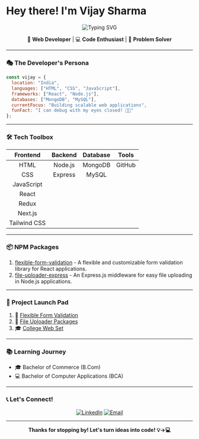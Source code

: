 # Hey there! I'm Vijay Sharma

<div align="center">
  <img src="https://readme-typing-svg.herokuapp.com?font=Fira+Code&size=30&duration=3000&pause=1000&color=2196F3&center=true&vCenter=true&width=500&lines=Hey+there!+I'm+Vijay+Sharma" alt="Typing SVG" />
</div>

<div align="center">
  
🚀 **Web Developer** | 💻 **Code Enthusiast** | 🌟 **Problem Solver**

</div>

---

### 🎭 The Developer's Persona

```javascript
const vijay = {
  location: "India",
  languages: ["HTML", "CSS", "JavaScript"],
  frameworks: ["React", "Node.js"],
  databases: ["MongoDB", "MySQL"],
  currentFocus: "Building scalable web applications",
  funFact: "I can debug with my eyes closed! 👀✨"
};
```

---

### 🛠️ Tech Toolbox

<div align="center">

| Frontend | Backend | Database | Tools |
|:--------:|:-------:|:--------:|:-----:|
| HTML     | Node.js | MongoDB  | GitHub |
| CSS      | Express | MySQL    |        |
| JavaScript |        |          |        |
| React    |         |          |        |
| Redux    |         |          |        |
| Next.js  |         |          |        |
| Tailwind CSS |     |          |        |

</div>

---

### 📦 NPM Packages

1. [flexible-form-validation](https://www.npmjs.com/package/flexible-form-validation) - A flexible and customizable form validation library for React applications.
2. [file-uploader-express](https://www.npmjs.com/package/file-uploader-express) - An Express.js middleware for easy file uploading in Node.js applications.

---

### 🚀 Project Launch Pad

1. 🔐 [Flexible Form Validation](https://github.com/vijaythaska1/flexible-form-validation.git)
2. 📁 [File Uploader Packages](https://github.com/vijaythaska1/file-uploader-packages.git)
3. 🎓 [College Web Set](https://github.com/vijaythaska1/College-Web-Set.git)

---

### 📚 Learning Journey

- 🎓 Bachelor of Commerce (B.Com)
- 💻 Bachelor of Computer Applications (BCA)

---

### 📞 Let's Connect!

<div align="center">

[![LinkedIn](https://img.shields.io/badge/-Vijay_Sharma-blue?style=flat-square&logo=Linkedin&logoColor=white)](https://www.linkedin.com/in/vijay-sharma1)
[![Email](https://img.shields.io/badge/-vijaythaska1@gmail.com-c14438?style=flat-square&logo=Gmail&logoColor=white)](mailto:vijaythaska1@gmail.com)

</div>

---

<div align="center">
  
**Thanks for stopping by! Let's turn ideas into code! 💡→💻**

</div>
